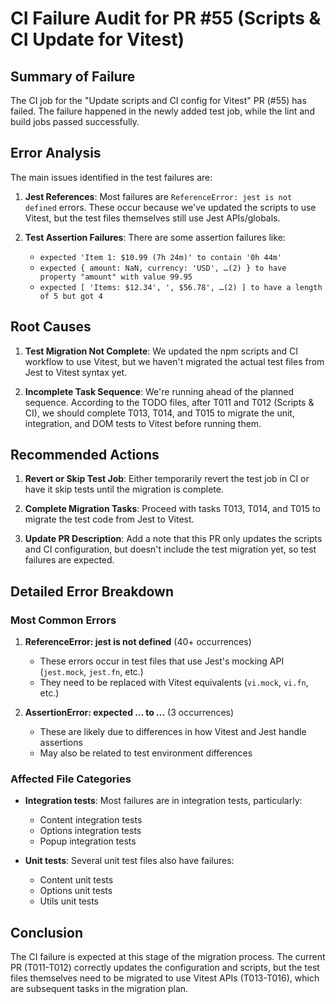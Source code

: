 # CI Failure Audit for PR #55 (Scripts & CI Update for Vitest)

## Summary of Failure

The CI job for the "Update scripts and CI config for Vitest" PR (#55) has failed. The failure happened in the newly added test job, while the lint and build jobs passed successfully.

## Error Analysis

The main issues identified in the test failures are:

1. **Jest References**: Most failures are `ReferenceError: jest is not defined` errors. These occur because we've updated the scripts to use Vitest, but the test files themselves still use Jest APIs/globals.

2. **Test Assertion Failures**: There are some assertion failures like:
   - `expected 'Item 1: $10.99 (7h 24m)' to contain '0h 44m'`
   - `expected { amount: NaN, currency: 'USD', …(2) } to have property "amount" with value 99.95`
   - `expected [ 'Items: $12.34', ', $56.78', …(2) ] to have a length of 5 but got 4`

## Root Causes

1. **Test Migration Not Complete**: We updated the npm scripts and CI workflow to use Vitest, but we haven't migrated the actual test files from Jest to Vitest syntax yet.

2. **Incomplete Task Sequence**: We're running ahead of the planned sequence. According to the TODO files, after T011 and T012 (Scripts & CI), we should complete T013, T014, and T015 to migrate the unit, integration, and DOM tests to Vitest before running them.

## Recommended Actions

1. **Revert or Skip Test Job**: Either temporarily revert the test job in CI or have it skip tests until the migration is complete.

2. **Complete Migration Tasks**: Proceed with tasks T013, T014, and T015 to migrate the test code from Jest to Vitest.

3. **Update PR Description**: Add a note that this PR only updates the scripts and CI configuration, but doesn't include the test migration yet, so test failures are expected.

## Detailed Error Breakdown

### Most Common Errors

1. **ReferenceError: jest is not defined** (40+ occurrences)

   - These errors occur in test files that use Jest's mocking API (`jest.mock`, `jest.fn`, etc.)
   - They need to be replaced with Vitest equivalents (`vi.mock`, `vi.fn`, etc.)

2. **AssertionError: expected ... to ...** (3 occurrences)
   - These are likely due to differences in how Vitest and Jest handle assertions
   - May also be related to test environment differences

### Affected File Categories

- **Integration tests**: Most failures are in integration tests, particularly:

  - Content integration tests
  - Options integration tests
  - Popup integration tests

- **Unit tests**: Several unit test files also have failures:
  - Content unit tests
  - Options unit tests
  - Utils unit tests

## Conclusion

The CI failure is expected at this stage of the migration process. The current PR (T011-T012) correctly updates the configuration and scripts, but the test files themselves need to be migrated to use Vitest APIs (T013-T016), which are subsequent tasks in the migration plan.
